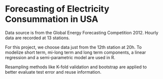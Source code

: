 
# Forecasting of Electricity Consummation in USA

Data source is from the Global Energy Forecasting Competition 2012. Hourly data are recorded at 13 stations. 

For this  project, we choose data just from the 12th station at 20h. To modelize short term, mi-long term and long term components, a linear regression and a semi-parametric model are used in R. 

Resampling methods like K-fold validation and bootstrap are applied to better evaluate test error and reuse information.

